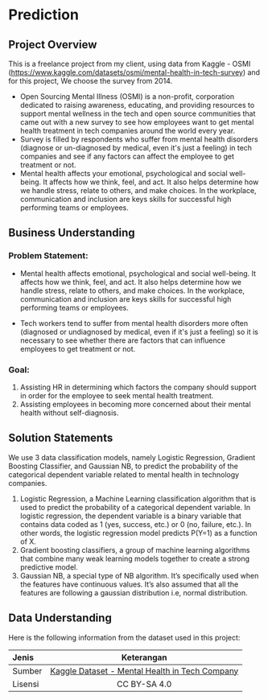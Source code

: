 # Prediction

## Project Overview


This is a freelance project from my client, 
using data from Kaggle - OSMI (https://www.kaggle.com/datasets/osmi/mental-health-in-tech-survey) 
and for this project, We choose the survey from 2014.

- Open Sourcing Mental Illness (OSMI) is a non-profit, corporation dedicated to raising awareness, 
  educating, and providing resources to support mental wellness in the tech and open source communities that came out 
  with a new survey to see how employees want to get mental health treatment in tech companies around the world every year.
- Survey is filled by respondents who suffer from mental health disorders (diagnose or un-diagnosed by medical, 
  even it's just a feeling) in tech companies and see if any factors can affect the employee to get treatment or not. 
- Mental health affects your emotional, psychological and social well-being. It affects how we think, feel, and act. 
  It also helps determine how we handle stress, relate to others, and make choices. In the workplace, 
  communication and inclusion are keys skills for successful high performing teams or employees.


## Business Understanding 

### Problem Statement:
- Mental health affects emotional, psychological and social well-being. It affects how we think, feel, and act. 
  It also helps determine how we handle stress, relate to others, and make choices. In the workplace, communication and inclusion are 
  keys skills for successful high performing teams or employees.

- Tech workers tend to suffer from mental health disorders more often (diagnosed or undiagnosed by medical, 
  even if it's just a feeling) so it is necessary to see whether there are factors that can influence employees to get treatment or not.


### Goal:

1. Assisting HR in determining which factors the company should support in order for the employee to seek mental health treatment.
2. Assisting employees in becoming more concerned about their mental health without self-diagnosis.


## Solution Statements

We use 3 data classification models, namely Logistic Regression, Gradient Boosting Classifier, and Gaussian NB, 
to predict the probability of the categorical dependent variable related to mental health in technology companies.

1. Logistic Regression, a Machine Learning classification algorithm that is used to predict the probability of a categorical dependent variable. 
   In logistic regression, the dependent variable is a binary variable that contains data coded as 1 (yes, success, etc.) or 0 (no, failure, etc.). 
   In other words, the logistic regression model predicts P(Y=1) as a function of X.
2. Gradient boosting classifiers, a group of machine learning algorithms that combine many weak learning models together to create a strong predictive model. 
3. Gaussian NB, a special type of NB algorithm. It’s specifically used when the features have continuous values. It’s also assumed that 
   all the features are following a gaussian distribution i.e, normal distribution.

## Data Understanding

Here is the following information from the dataset used in this project:

| Jenis | Keterangan | 
| :----------- | :---------: 
| Sumber | [Kaggle Dataset - Mental Health in Tech Company](https://www.kaggle.com/datasets/osmi/mental-health-in-tech-survey) |
| Lisensi | CC BY-SA 4.0 |







